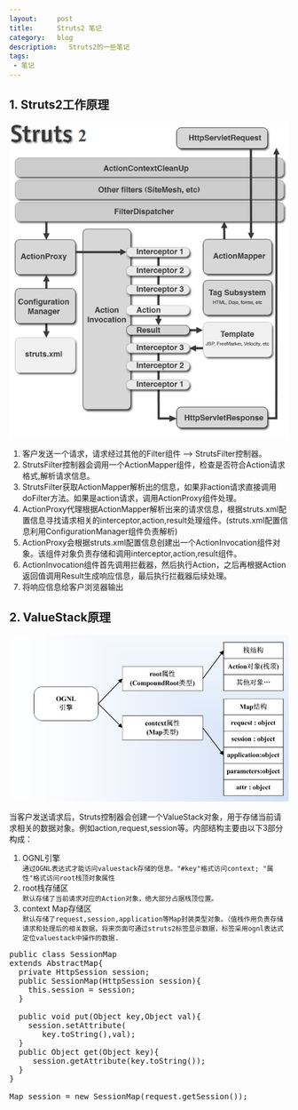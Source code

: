 ```yaml
---
layout:     post
title:      Struts2 笔记
category:   blog
description:   Struts2的一些笔记
tags:
 - 笔记
---
```


## 1. Struts2工作原理
![Struts2详细流程图](/images/2014-07-31-Struts2-note/Struts2-flow.png)

1. 客户发送一个请求，请求经过其他的Filter组件 --> StrutsFilter控制器。
2. StrutsFilter控制器会调用一个ActionMapper组件，检查是否符合Action请求格式,解析请求信息。
3. StrutsFilter获取ActionMapper解析出的信息，如果非action请求直接调用doFilter方法。如果是action请求，调用ActionProxy组件处理。
4. ActionProxy代理根据ActionMapper解析出来的请求信息，根据struts.xml配置信息寻找请求相关的interceptor,action,result处理组件。(struts.xml配置信息利用ConfigurationManager组件负责解析)
5. ActionProxy会根据struts.xml配置信息创建出一个ActionInvocation组件对象。该组件对象负责存储和调用interceptor,action,result组件。
6. ActionInvocation组件首先调用拦截器，然后执行Action，之后再根据Action返回值调用Result生成响应信息，最后执行拦截器后续处理。
7. 将响应信息给客户浏览器输出

## 2. ValueStack原理
![Value Stack 原理](/images/2014-07-31-Struts2-note/Value-Stack.jpg)

当客户发送请求后，Struts控制器会创建一个ValueStack对象，用于存储当前请求相关的数据对象。例如action,request,session等。内部结构主要由以下3部分构成：

1. OGNL引擎  
`通过OGNL表达式才能访问valuestack存储的信息。"#key"格式访问context; "属性"格式访问root栈顶对象属性`
2. root栈存储区  
`默认存储了当前请求对应的Action对象，绝大部分占据栈顶位置。`
3. context Map存储区  
`默认存储了request,session,application等Map封装类型对象。（值栈作用负责存储请求和处理后的相关数据，将来页面可通过struts2标签显示数据，标签采用ognl表达式定位valuestack中操作的数据.`

<pre class="brush:java">
public class SessionMap 
extends AbstractMap{
  private HttpSession session;
  public SessionMap(HttpSession session){
    this.session = session;
  }

  public void put(Object key,Object val){
    session.setAttribute(
       key.toString(),val);
  }
  public Object get(Object key){
     session.getAttribute(key.toString());
  }
}

Map session = new SessionMap(request.getSession());
</pre>
   
